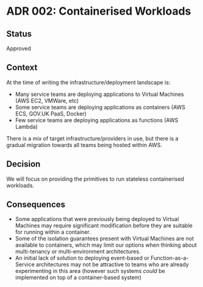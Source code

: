 # ADR 002: Containerised Workloads

## Status

Approved

## Context

At the time of writing the infrastructure/deployment landscape is:

* Many service teams are deploying applications to Virtual Machines (AWS EC2, VMWare, etc)
* Some service teams are deploying applications as containers (AWS ECS, GOV.UK PaaS, Docker)
* Few service teams are deploying applications as functions (AWS Lambda)

There is a mix of target infrastructure/providers in use, but there is a gradual migration towards all teams being hosted within AWS.

## Decision

We will focus on providing the primitives to run stateless containerised workloads.

## Consequences

* Some applications that were previously being deployed to Virtual Machines may require significant modification before they are suitable for running within a container.
* Some of the isolation guarantees present with Virtual Machines are not available to containers, which may limit our options when thinking about multi-tenancy or multi-environment architectures.
* An initial lack of solution to deploying event-based or Function-as-a-Service architectures may not be attractive to teams who are already experimenting in this area (however such systems _could_ be implemented on top of a container-based system)
